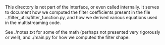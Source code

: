 

This directory is not part of the interface, or even called internally.
It serves to document how we computed the filter coefficients present in
the file ../filter_utils/filter_function.py, and how we derived
various equations used in the multistreaming code.

See ./notes.txt for some of the math (perhaps not presented very
rigorously or well), and ./main.py for how we computed the filter
shape.
